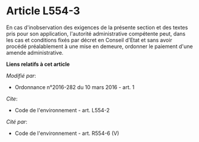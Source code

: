 # Article L554-3

En cas d'inobservation des exigences de la présente section et des textes pris pour son application, l'autorité
administrative compétente peut, dans les cas et conditions fixés par décret en Conseil d'Etat et sans avoir procédé
préalablement à une mise en demeure, ordonner le paiement d'une amende administrative.

**Liens relatifs à cet article**

_Modifié par_:

  - Ordonnance n°2016-282 du 10 mars 2016 - art. 1

_Cite_:

  - Code de l'environnement - art. L554-2

_Cité par_:

  - Code de l'environnement - art. R554-6 (V)
